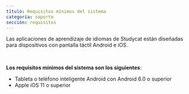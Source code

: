 ```yaml
---
título: Requisitos mínimos del sistema
categoría: soporte 
sección: requisitos
---
```

Las aplicaciones de aprendizaje de idiomas de Studycat están diseñadas para dispositivos con pantalla táctil Android e iOS.

 

**Los requisitos mínimos del sistema son los siguientes**:

* Tableta o teléfono inteligente Android con Android 6.0 o superior
* Apple iOS 11 o superior